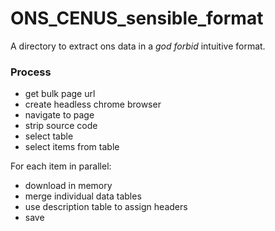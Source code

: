 # ONS_CENUS_sensible_format
A directory to extract ons data in a *god forbid* intuitive format. 

### Process
- get bulk page url 
- create headless chrome browser
- navigate to page
- strip source code
- select table
- select items from table 

For each item in parallel:
- download in memory
- merge individual data tables
- use description table to assign headers
- save 
